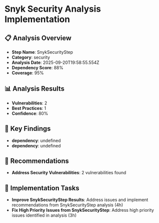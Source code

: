 # Snyk Security Analysis Implementation

## 📋 Analysis Overview
- **Step Name**: SnykSecurityStep
- **Category**: security
- **Analysis Date**: 2025-09-20T19:58:55.554Z
- **Dependency Score**: 88%
- **Coverage**: 95%

## 📊 Analysis Results
- **Vulnerabilities**: 2
- **Best Practices**: 1
- **Confidence**: 80%

## 🎯 Key Findings
- **dependency**: undefined
- **dependency**: undefined

## 📝 Recommendations
- **Address Security Vulnerabilities**: 2 vulnerabilities found

## 🔧 Implementation Tasks
- **Improve SnykSecurityStep Results**: Address issues and implement recommendations from SnykSecurityStep analysis (4h)
- **Fix High Priority Issues from SnykSecurityStep**: Address high priority issues identified in analysis (3h)
